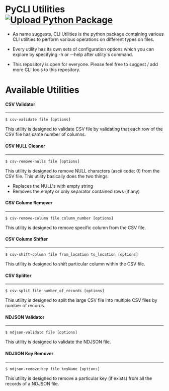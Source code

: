 # PyCLI Utilities <br/>[![Upload Python Package](https://github.com/itsthevp/pycli-utilities/actions/workflows/python-publish.yml/badge.svg?branch=main)](https://github.com/itsthevp/pycli-utilities/actions/workflows/python-publish.yml)
- As name suggests, CLI Utilities is the python package containing various CLI utilities to perform various operations on different types on files.

- Every utility has its own sets of configuration options which you can explore by specifying -h or --help after utility's command. 

- This repository is open for everyone. Please feel free to suggest / add more CLI tools to this repository.

# Available Utilities

#### CSV Validator
---
```console
$ csv-validate file [options]
```

This utility is designed to validate CSV file by validating that each row of the CSV file has same number of columns. 


#### CSV NULL Cleaner
---
```console
$ csv-remove-nulls file [options]
```

This utility is designed to remove NULL characters (ascii code: 0) from the CSV file.
This utility basically does the two things:

- Replaces the NULL's with empty string
- Removes the empty or only separator contained rows (if any)


#### CSV Column Remover
---
```console
$ csv-remove-column file column_number [options]
```

This utility is designed to remove specific column from the CSV file.


#### CSV Column Shifter
---
```console
$ csv-shift-column file from_location to_location [options]
```

This utility is designed to shift particular column within the CSV file.


#### CSV Splitter
---
```console
$ csv-split file number_of_records [options]
```

This utility is designed to split the large CSV file into multiple CSV files by number of records.


#### NDJSON Validator
---
```console
$ ndjson-validate file [options]
```

This utility is designed to validate the NDJSON file.


#### NDJSON Key Remover
---
```console
$ ndjson-remove-key file keyName [options]
```

This utility is designed to remove a particular key (if exists) from all the records of a NDJSON file.